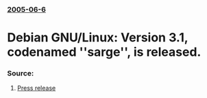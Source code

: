 ### [2005-06-6](/news/2005/06/6/index.md)

#  Debian GNU/Linux: Version 3.1, codenamed ''sarge'', is released. 




### Source:

1. [Press release](http://www.debian.org/News/2005/20050606)
